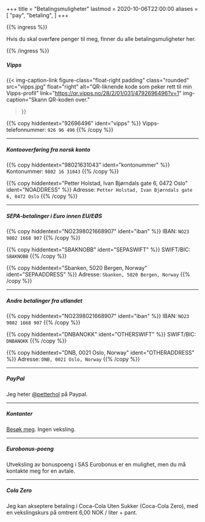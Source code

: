 +++
title = "Betalingsmuligheter"
lastmod = 2020-10-06T22:00:00
aliases = [
    "pay",
    "betaling",
]
+++

<!-- markdownlint-disable MD034 -->

{{% ingress %}}

Hvis du skal overføre penger til meg, finner du alle betalingsmuligheter her.

{{% /ingress %}}

##### Vipps

  {{< img-caption-link
 	figure-class="float-right padding"
    class="rounded"
    src="vipps.jpg"
    float="right"
    alt="QR-liknende kode som peker rett til min Vipps-profil"
    link="https://qr.vipps.no/28/2/01/031/4792696496?v=1"
    img-caption="Skann QR-koden over."
  >}}

{{% copy
 hiddentext="92696496"
 ident="vipps"
%}}
Vipps-telefonnummer: ```926 96 496``` {{% /copy %}}

---

##### Kontooverføring fra norsk konto

{{% copy
 hiddentext="98021631043"
 ident="kontonummer"
%}}
Kontonummer: ```9802 16 31043``` {{% /copy %}}

{{% copy
 hiddentext="Petter Holstad, Ivan Bjørndals gate 6, 0472 Oslo"
 ident="NOADDRESS"
%}}
Adresse: ```Petter Holstad, Ivan Bjørndals gate 6, 0472 Oslo``` {{% /copy %}}

---

##### SEPA-betalinger i Euro innen EU/EØS

{{% copy
 hiddentext="NO2398021668907"
 ident="iban"
%}}
IBAN: ```NO23 9802 1668 907``` {{% /copy %}}

{{% copy
 hiddentext="SBAKNOBB"
 ident="SEPASWIFT"
%}}
SWIFT/BIC: ```SBAKNOBB``` {{% /copy %}}

{{% copy
 hiddentext="Sbanken, 5020 Bergen, Norway"
 ident="SEPAADDRESS"
%}}
Adresse: ```Sbanken, 5020 Bergen, Norway``` {{% /copy %}}

---

##### Andre betalinger fra utlandet

{{% copy
 hiddentext="NO2398021668907"
 ident="iban"
%}}
IBAN: ```NO23 9802 1668 907``` {{% /copy %}}

{{% copy
 hiddentext="DNBANOKK"
 ident="OTHERSWIFT"
%}}
SWIFT/BIC: ```DNBANOKK``` {{% /copy %}}

{{% copy
 hiddentext="DNB, 0021 Oslo, Norway"
 ident="OTHERADDRESS"
%}}
Adresse: ```DNB, 0021 Oslo, Norway``` {{% /copy %}}

---

##### PayPal

Jeg heter [@petterhol](https://paypal.me/petterhol) på Paypal.

---

##### Kontanter

[Besøk meg](../visitt). Ingen veksling.

---

##### Eurobonus-poeng

Utveksling av bonuspoeng i SAS Eurobonus er en mulighet, men du må kontakte meg for en avtale.

---

##### Cola Zero

Jeg kan akseptere betaling i Coca-Cola Uten Sukker (Coca-Cola Zero), med en vekslingskurs på
omtrent 6,00 NOK / liter + pant.